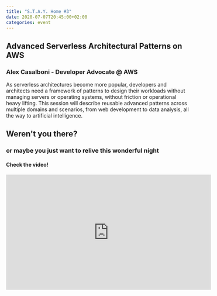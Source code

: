 ```yaml
---
title: "S.T.A.Y. Home #3"
date: 2020-07-07T20:45:00+02:00
categories: event
---
```


## Advanced Serverless Architectural Patterns on AWS

### Alex Casalboni - Developer Advocate @ AWS

As serverless architectures become more popular, developers and architects need a framework of patterns to design their workloads without managing servers or operating systems, without friction or operational heavy lifting.
This session will describe reusable advanced patterns across multiple domains and scenarios, from web development to data analysis, all the way to artificial intelligence.

## Weren't you there?

### or maybe you just want to relive this wonderful night

<section class="fb-links">

#### Check the video!

<iframe width="560" height="315" src="https://www.youtube.com/embed/_RriNtj1vYc?start=632" frameborder="0" allow="accelerometer; autoplay; clipboard-write; encrypted-media; gyroscope; picture-in-picture" allowfullscreen></iframe>
</section>
